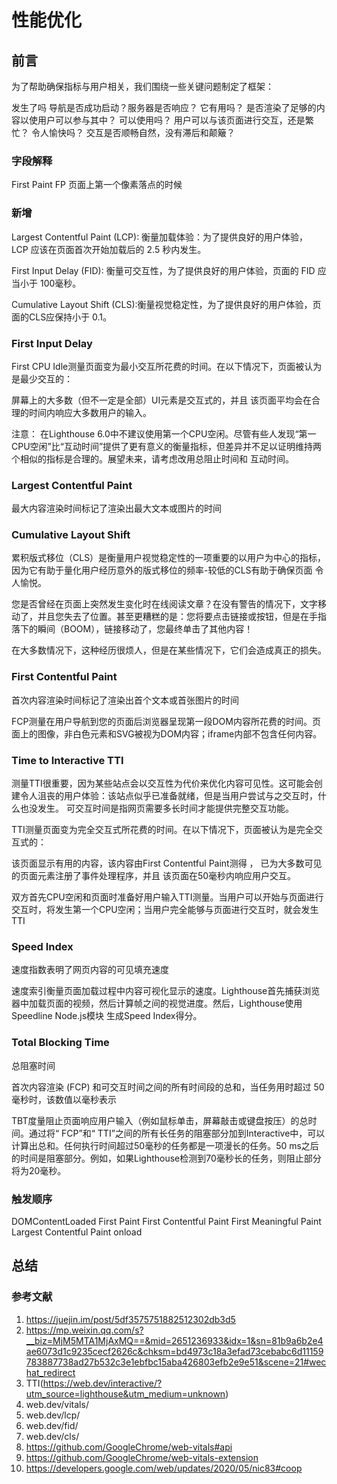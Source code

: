 # 性能优化

## 前言

为了帮助确保指标与用户相关，我们围绕一些关键问题制定了框架：

发生了吗 导航是否成功启动？服务器是否响应？
它有用吗？ 是否渲染了足够的内容以使用户可以参与其中？
可以使用吗？ 用户可以与该页面进行交互，还是繁忙？
令人愉快吗？ 交互是否顺畅自然，没有滞后和颠簸？

### 字段解释

First Paint  FP   页面上第一个像素落点的时候

### 新增

Largest Contentful Paint (LCP): 衡量加载体验：为了提供良好的用户体验， LCP 应该在页面首次开始加载后的 2.5 秒内发生。

First Input Delay (FID): 衡量可交互性，为了提供良好的用户体验，页面的 FID 应当小于 100毫秒。

Cumulative Layout Shift (CLS):衡量视觉稳定性，为了提供良好的用户体验，页面的CLS应保持小于 0.1。

### First Input Delay

First CPU Idle测量页面变为最小交互所花费的时间。在以下情况下，页面被认为是最少交互的：

屏幕上的大多数（但不一定是全部）UI元素是交互式的，并且
该页面平均会在合理的时间内响应大多数用户的输入。

注意： 在Lighthouse 6.0中不建议使用第一个CPU空闲。尽管有些人发现“第一CPU空闲”比“互动时间”提供了更有意义的衡量指标，但差异并不足以证明维持两个相似的指标是合理的。展望未来，请考虑改用总阻止时间和 互动时间。

### Largest Contentful Paint

最大内容渲染时间标记了渲染出最大文本或图片的时间

### Cumulative Layout Shift

累积版式移位（CLS）是衡量用户视觉稳定性的一项重要的以用户为中心的指标，因为它有助于量化用户经历意外的版式移位的频率-较低的CLS有助于确保页面 令人愉悦。

您是否曾经在页面上突然发生变化时在线阅读文章？在没有警告的情况下，文字移动了，并且您失去了位置。甚至更糟糕的是：您将要点击链接或按钮，但是在手指落下的瞬间（BOOM），链接移动了，您最终单击了其他内容！

在大多数情况下，这种经历很烦人，但是在某些情况下，它们会造成真正的损失。

### First Contentful Paint

 首次内容渲染时间标记了渲染出首个文本或首张图片的时间

 FCP测量在用户导航到您的页面后浏览器呈现第一段DOM内容所花费的时间。页面上的图像，非白色<canvas>元素和SVG被视为DOM内容；iframe内部不包含任何内容。

### Time to Interactive TTI

测量TTI很重要，因为某些站点会以交互性为代价来优化内容可见性。这可能会创建令人沮丧的用户体验：该站点似乎已准备就绪，但是当用户尝试与之交互时，什么也没发生。
可交互时间是指网页需要多长时间才能提供完整交互功能。

TTI测量页面变为完全交互式所花费的时间。在以下情况下，页面被认为是完全交互式的：

该页面显示有用的内容，该内容由First Contentful Paint测得 ，
已为大多数可见的页面元素注册了事件处理程序，并且
该页面在50毫秒内响应用户交互。

双方首先CPU空闲和页面时准备好用户输入TTI测量。当用户可以开始与页面进行交互时，将发生第一个CPU空闲；当用户完全能够与页面进行交互时，就会发生TTI

### Speed Index

速度指数表明了网页内容的可见填充速度

速度索引衡量页面加载过程中内容可视化显示的速度。Lighthouse首先捕获浏览器中加载页面的视频，然后计算帧之间的视觉进度。然后，Lighthouse使用Speedline Node.js模块 生成Speed Index得分。

### Total Blocking Time

总阻塞时间

首次内容渲染 (FCP) 和可交互时间之间的所有时间段的总和，当任务用时超过 50 毫秒时，该数值以毫秒表示

TBT度量阻止页面响应用户输入（例如鼠标单击，屏幕敲击或键盘按压）的总时间。通过将“ FCP”和“ TTI”之间的所有长任务的阻塞部分加到Interactive中，可以计算出总和。任何执行时间超过50毫秒的任务都是一项漫长的任务。50 ms之后的时间是阻塞部分。例如，如果Lighthouse检测到70毫秒长的任务，则阻止部分将为20毫秒。

### 触发顺序

DOMContentLoaded
First Paint
First Contentful Paint
First Meaningful Paint
Largest Contentful Paint
onload

## 总结

### 参考文献

1. <https://juejin.im/post/5df3575751882512302db3d5>
2. <https://mp.weixin.qq.com/s?__biz=MjM5MTA1MjAxMQ==&mid=2651236933&idx=1&sn=81b9a6b2e4ae6073d1c9235cecf2626c&chksm=bd4973c18a3efad73cebabc6d11159783887738ad27b532c3e1ebfbc15aba426803efb2e9e51&scene=21#wechat_redirect>
3. TTI(<https://web.dev/interactive/?utm_source=lighthouse&utm_medium=unknown>)
4. web.dev/vitals/
5. web.dev/lcp/
6. web.dev/fid/
7. web.dev/cls/
8. <https://github.com/GoogleChrome/web-vitals#api>
9. <https://github.com/GoogleChrome/web-vitals-extension>
10. <https://developers.google.com/web/updates/2020/05/nic83#coop>
